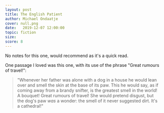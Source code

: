 ```yaml
---
layout: post
title: The English Patient
author: Michael Ondaatje
cover: null.png
date:   2019-12-07 12:00:00
topic: fiction
size: 
score: 8
---
```


No notes for this one, would recommend as it's a quick read.

One passage I loved was this one, with its use of the phrase "Great rumours of travel!":

> "Whenever her father was alone with a dog in a house he would lean over and smell the skin at the base of its paw. This he would say, as if coming away from a brandy snifter, is the greatest smell in the world! A bouquet! Great rumours of travel! She would pretend disgust, but the dog's paw *was* a wonder: the smell of it never suggested dirt. It's a cathedral!"